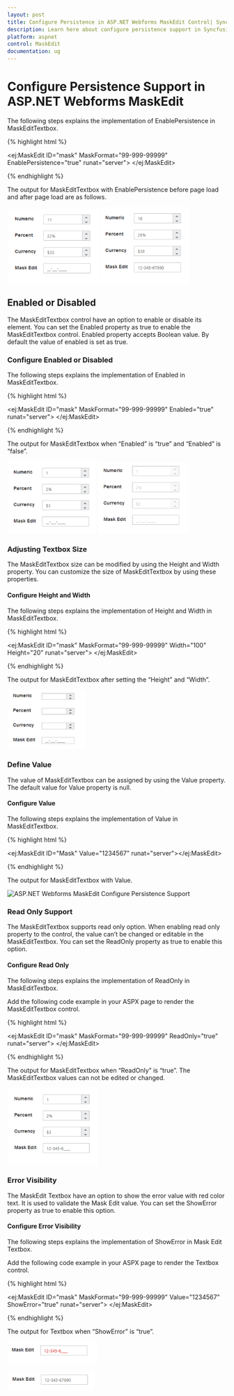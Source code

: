 ```yaml
---
layout: post
title: Configure Persistence in ASP.NET Webforms MaskEdit Control| Syncfusion
description: Learn here about configure persistence support in Syncfusion Essential ASP.NET Webforms MaskEdit Control, its elements, and more.
platform: aspnet
control: MaskEdit
documentation: ug
---
```


# Configure Persistence Support in ASP.NET Webforms MaskEdit

The following steps explains the implementation of EnablePersistence in MaskEditTextbox.



{% highlight html %}

<ej:MaskEdit ID="mask" MaskFormat="99-999-99999" EnablePersistence="true" runat="server"> </ej:MaskEdit>



{% endhighlight %}



The output for MaskEditTextbox with EnablePersistence before page load and after page load are as follows.

![ASP.NET Webforms MaskEdit Enabled or Disabled](Configure-Persistence-Support_images/Configure-Persistence-Support_img1.png) ![ASP.NET Webforms MaskEdit Configure Enabled or Disabled](Configure-Persistence-Support_images/Configure-Persistence-Support_img2.png)


## Enabled or Disabled

The MaskEditTextbox control have an option to enable or disable its element. You can set the Enabled property as true to enable the MaskEditTextbox control. Enabled property accepts Boolean value. By default the value of enabled is set as true.

### Configure Enabled or Disabled 

The following steps explains the implementation of Enabled in MaskEditTextbox.



{% highlight html %}



<ej:MaskEdit ID="mask" MaskFormat="99-999-99999" Enabled="true" runat="server"> </ej:MaskEdit>



{% endhighlight %}



The output for MaskEditTextbox when “Enabled” is “true” and “Enabled” is “false”.

![ASP.NET Webforms MaskEdit Adjusting Textbox Size](Configure-Persistence-Support_images/Configure-Persistence-Support_img3.png) ![ASP.NET Webforms MaskEdit Configure Height and Width](Configure-Persistence-Support_images/Configure-Persistence-Support_img4.png)



### Adjusting Textbox Size

The MaskEditTextbox size can be modified by using the Height and Width property. You can customize the size of MaskEditTextbox by using these properties.

#### Configure Height and Width 

The following steps explains the implementation of Height and Width in MaskEditTextbox.



{% highlight html %}



<ej:MaskEdit ID="mask" MaskFormat="99-999-99999" Width="100" Height="20" runat="server"> </ej:MaskEdit>





{% endhighlight %}



The output for MaskEditTextbox after setting the “Height” and “Width”.


![ASP.NET Webforms MaskEdit Define Value](Configure-Persistence-Support_images/Configure-Persistence-Support_img5.png)




### Define Value

The value of MaskEditTextbox can be assigned by using the Value property. The default value for Value property is null.

#### Configure Value

The following steps explains the implementation of Value in MaskEditTextbox.



{% highlight html %}



<ej:MaskEdit ID="Mask" Value="1234567" runat="server"></ej:MaskEdit>





{% endhighlight %}



The output for MaskEditTextbox with Value.


![ASP.NET Webforms MaskEdit Configure Persistence Support](Configure-Persistence-Support_images/Configure-Persistence-Support_img6.png)





### Read Only Support

The MaskEditTextbox supports read only option. When enabling read only property to the control, the value can’t be changed or editable in the MaskEditTextbox. You can set the ReadOnly property as true to enable this option.

#### Configure Read Only

The following steps explains the implementation of ReadOnly in MaskEditTextbox.

Add the following code example in your ASPX page to render the MaskEditTextbox control.

{% highlight html %}

<ej:MaskEdit ID="mask" MaskFormat="99-999-99999"  ReadOnly="true" runat="server"> </ej:MaskEdit>



{% endhighlight %}



The output for MaskEditTextbox when “ReadOnly” is “true”. The MaskEditTextbox values can not be edited or changed.

![ASP.NET Webforms MaskEdit Error Visibility](Configure-Persistence-Support_images/Configure-Persistence-Support_img7.png)


### Error Visibility

The MaskEdit Textbox have an option to show the error value with red color text. It is used to validate the Mask Edit value. You can set the ShowError property as true to enable this option.

#### Configure Error Visibility

The following steps explains the implementation of ShowError in Mask Edit Textbox.

Add the following code example in your ASPX page to render the Textbox control.

{% highlight html %}

<ej:MaskEdit ID="mask" MaskFormat="99-999-99999" Value="1234567" ShowError="true" runat="server"> </ej:MaskEdit>



{% endhighlight %}



The output for Textbox when “ShowError” is “true”. 

![ASP.NET Webforms MaskEdit Configure Error Visibility](Configure-Persistence-Support_images/Configure-Persistence-Support_img8.png)

![ASP.NET Webforms MaskEdit ShowError](Configure-Persistence-Support_images/Configure-Persistence-Support_img9.png)


